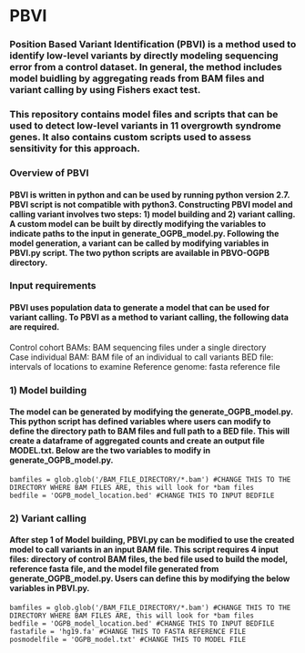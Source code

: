 # PBVI
 
### Position Based Variant Identification (PBVI) is a method used to identify low-level variants by directly modeling sequencing error from a control dataset. In general, the method includes model buidling by aggregating reads from BAM files and variant calling by using Fishers exact test.
### This repository contains model files and scripts that can be used to detect low-level variants in 11 overgrowth syndrome genes. It also contains custom scripts used to assess sensitivity for this approach.

### Overview of PBVI
#### PBVI is written in python and can be used by running python version 2.7. PBVI script is not compatible with python3. Constructing PBVI model and calling variant involves two steps: 1) model building and 2) variant calling. A custom model can be built by directly modifying the variables to indicate paths to the input in generate_OGPB_model.py. Following the model generation, a variant can be called by modifying variables in PBVI.py script. The two python scripts are available in PBVO-OGPB directory. 

### Input requirements
#### PBVI uses population data to generate a model that can be used for variant calling. To PBVI as a method to variant calling, the following data are required. 
Control cohort BAMs: BAM sequencing files under a single directory  
Case individual BAM: BAM file of an individual to call variants
BED file: intervals of locations to examine 
Reference genome: fasta reference file

### 1) Model building
#### The model can be generated by modifying the generate_OGPB_model.py. This python script has defined variables where users can modify to define the directory path to BAM files and full path to a BED file. This will create a dataframe of aggregated counts and create an output file MODEL.txt. Below are the two variables to modify in generate_OGPB_model.py.
```
bamfiles = glob.glob('/BAM_FILE_DIRECTORY/*.bam') #CHANGE THIS TO THE DIRECTORY WHERE BAM FILES ARE, this will look for *bam files
bedfile = 'OGPB_model_location.bed' #CHANGE THIS TO INPUT BEDFILE
```
### 2) Variant calling
#### After step 1 of Model building, PBVI.py can be modified to use the created model to call variants in an input BAM file. This script requires 4 input files: directory of control BAM files, the bed file used to build the model, reference fasta file, and the model file generated from generate_OGPB_model.py. Users can define this by modifying the below variables in PBVI.py.
```
bamfiles = glob.glob('/BAM_FILE_DIRECTORY/*.bam') #CHANGE THIS TO THE DIRECTORY WHERE BAM FILES ARE, this will look for *bam files
bedfile = 'OGPB_model_location.bed' #CHANGE THIS TO INPUT BEDFILE
fastafile = 'hg19.fa' #CHANGE THIS TO FASTA REFERENCE FILE
posmodelfile = 'OGPB_model.txt' #CHANGE THIS TO MODEL FILE
```
